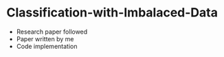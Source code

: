 # Classification-with-Imbalaced-Data
  - Research paper followed
  - Paper written by me
  - Code implementation
